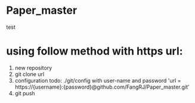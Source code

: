 # Paper_master
test

# using follow method with https url:
1. new repository
2. git clone url
3. configuration todo:  ./git/config with user-name and password
		'url = https://{username}:{password}@github.com/FangRJ/Paper_master.git'
4. git push
